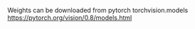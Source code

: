 Weights can be downloaded from pytorch torchvision.models https://pytorch.org/vision/0.8/models.html
